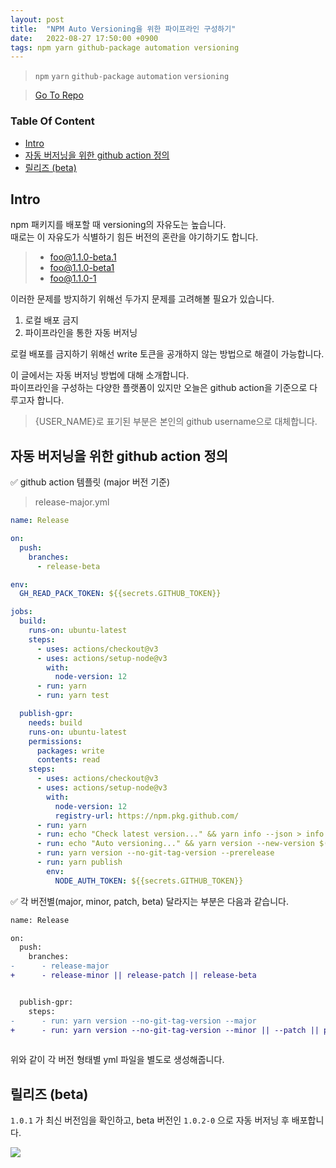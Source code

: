 ```yaml
---
layout: post
title:  "NPM Auto Versioning을 위한 파이프라인 구성하기"
date:   2022-08-27 17:50:00 +0900
tags: npm yarn github-package automation versioning
---
```

> ```npm``` ```yarn``` ```github-package``` ```automation``` ```versioning```   

> [Go To Repo](https://github.com/kwansik-yoo/github-package-npm-demo)   


<h3>Table Of Content</h3>

- [Intro](#intro)
- [자동 버저닝을 위한 github action 정의](#자동-버저닝을-위한-github-action-정의)
- [릴리즈 (beta)](#릴리즈-beta)

## Intro    
npm 패키지를 배포할 때 versioning의 자유도는 높습니다.     
때로는 이 자유도가 식별하기 힘든 버전의 혼란을 야기하기도 합니다.     
> - foo@1.1.0-beta.1
> - foo@1.1.0-beta1   
> - foo@1.1.0-1

이러한 문제를 방지하기 위해선 두가지 문제를 고려해볼 필요가 있습니다.        
1. 로컬 배포 금지         
2. 파이프라인을 통한 자동 버저닝      

로컬 배포를 금지하기 위해선 write 토큰을 공개하지 않는 방법으로 해결이 가능합니다.    

이 글에서는 자동 버저닝 방법에 대해 소개합니다.     
파이프라인을 구성하는 다양한 플랫폼이 있지만 오늘은 github action을 기준으로 다루고자 합니다.


> {USER_NAME}로 표기된 부분은 본인의 github username으로 대체합니다.     

## 자동 버저닝을 위한 github action 정의          

✅ github action 템플릿 (major 버전 기준)    

> release-major.yml    

```yml
name: Release

on:
  push:
    branches: 
      - release-beta

env:
  GH_READ_PACK_TOKEN: ${{secrets.GITHUB_TOKEN}}

jobs:
  build:
    runs-on: ubuntu-latest
    steps:
      - uses: actions/checkout@v3
      - uses: actions/setup-node@v3
        with:
          node-version: 12
      - run: yarn
      - run: yarn test

  publish-gpr:
    needs: build
    runs-on: ubuntu-latest
    permissions:
      packages: write
      contents: read
    steps:
      - uses: actions/checkout@v3
      - uses: actions/setup-node@v3
        with:
          node-version: 12
          registry-url: https://npm.pkg.github.com/
      - run: yarn
      - run: echo "Check latest version..." && yarn info --json > info.json
      - run: echo "Auto versioning..." && yarn version --new-version $(echo $(node -p "require('./info.json').data.version"))
      - run: yarn version --no-git-tag-version --prerelease
      - run: yarn publish
        env:
          NODE_AUTH_TOKEN: ${{secrets.GITHUB_TOKEN}}
```

✅ 각 버전별(major, minor, patch, beta) 달라지는 부분은 다음과 같습니다.    

```diff
name: Release

on:
  push:
    branches: 
-      - release-major
+      - release-minor || release-patch || release-beta


  publish-gpr:
    steps:
-      - run: yarn version --no-git-tag-version --major
+      - run: yarn version --no-git-tag-version --minor || --patch || prerelease
      
```

위와 같이 각 버전 형태별 yml 파일을 별도로 생성해줍니다.

## 릴리즈 (beta)     

```1.0.1``` 가 최신 버전임을 확인하고, beta 버전인 ```1.0.2-0``` 으로 자동 버저닝 후 배포합니다.   

![](/assets/2022-08-27-npm-auto-versioning/auto-versioning-release.png)